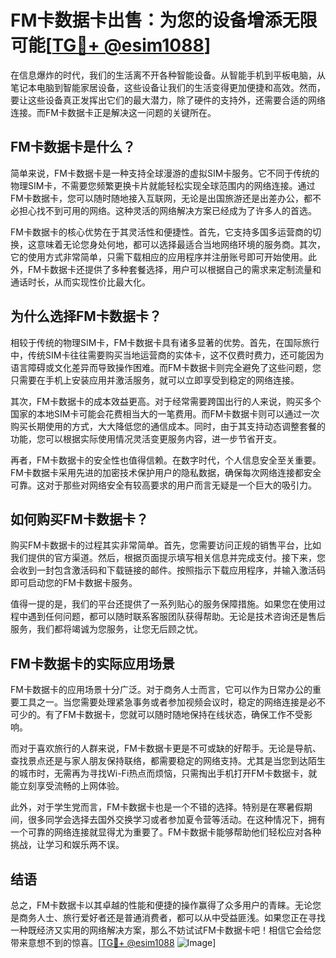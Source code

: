 # FM卡数据卡出售：为您的设备增添无限可能[[TG💪+ @esim1088](https://t.me/s/esim1088)]

在信息爆炸的时代，我们的生活离不开各种智能设备。从智能手机到平板电脑，从笔记本电脑到智能家居设备，这些设备让我们的生活变得更加便捷和高效。然而，要让这些设备真正发挥出它们的最大潜力，除了硬件的支持外，还需要合适的网络连接。而FM卡数据卡正是解决这一问题的关键所在。

## FM卡数据卡是什么？

简单来说，FM卡数据卡是一种支持全球漫游的虚拟SIM卡服务。它不同于传统的物理SIM卡，不需要您频繁更换卡片就能轻松实现全球范围内的网络连接。通过FM卡数据卡，您可以随时随地接入互联网，无论是出国旅游还是出差办公，都不必担心找不到可用的网络。这种灵活的网络解决方案已经成为了许多人的首选。

FM卡数据卡的核心优势在于其灵活性和便捷性。首先，它支持多国多运营商的切换，这意味着无论您身处何地，都可以选择最适合当地网络环境的服务商。其次，它的使用方式非常简单，只需下载相应的应用程序并注册账号即可开始使用。此外，FM卡数据卡还提供了多种套餐选择，用户可以根据自己的需求来定制流量和通话时长，从而实现性价比最大化。

## 为什么选择FM卡数据卡？

相较于传统的物理SIM卡，FM卡数据卡具有诸多显著的优势。首先，在国际旅行中，传统SIM卡往往需要购买当地运营商的实体卡，这不仅费时费力，还可能因为语言障碍或文化差异而导致操作困难。而FM卡数据卡则完全避免了这些问题，您只需要在手机上安装应用并激活服务，就可以立即享受到稳定的网络连接。

其次，FM卡数据卡的成本效益更高。对于经常需要跨国出行的人来说，购买多个国家的本地SIM卡可能会花费相当大的一笔费用。而FM卡数据卡则可以通过一次购买长期使用的方式，大大降低您的通信成本。同时，由于其支持动态调整套餐的功能，您可以根据实际使用情况灵活变更服务内容，进一步节省开支。

再者，FM卡数据卡的安全性也值得信赖。在数字时代，个人信息安全至关重要。FM卡数据卡采用先进的加密技术保护用户的隐私数据，确保每次网络连接都安全可靠。这对于那些对网络安全有较高要求的用户而言无疑是一个巨大的吸引力。

## 如何购买FM卡数据卡？

购买FM卡数据卡的过程其实非常简单。首先，您需要访问正规的销售平台，比如我们提供的官方渠道。然后，根据页面提示填写相关信息并完成支付。接下来，您会收到一封包含激活码和下载链接的邮件。按照指示下载应用程序，并输入激活码即可启动您的FM卡数据卡服务。

值得一提的是，我们的平台还提供了一系列贴心的服务保障措施。如果您在使用过程中遇到任何问题，都可以随时联系客服团队获得帮助。无论是技术咨询还是售后服务，我们都将竭诚为您服务，让您无后顾之忧。

## FM卡数据卡的实际应用场景

FM卡数据卡的应用场景十分广泛。对于商务人士而言，它可以作为日常办公的重要工具之一。当您需要处理紧急事务或者参加视频会议时，稳定的网络连接是必不可少的。有了FM卡数据卡，您就可以随时随地保持在线状态，确保工作不受影响。

而对于喜欢旅行的人群来说，FM卡数据卡更是不可或缺的好帮手。无论是导航、查找景点还是与家人朋友保持联络，都需要稳定的网络支持。尤其是当您到达陌生的城市时，无需再为寻找Wi-Fi热点而烦恼，只需掏出手机打开FM卡数据卡，就能立刻享受流畅的上网体验。

此外，对于学生党而言，FM卡数据卡也是一个不错的选择。特别是在寒暑假期间，很多同学会选择去国外交换学习或者参加夏令营等活动。在这种情况下，拥有一个可靠的网络连接就显得尤为重要了。FM卡数据卡能够帮助他们轻松应对各种挑战，让学习和娱乐两不误。

## 结语

总之，FM卡数据卡以其卓越的性能和便捷的操作赢得了众多用户的青睐。无论您是商务人士、旅行爱好者还是普通消费者，都可以从中受益匪浅。如果您正在寻找一种既经济又实用的网络解决方案，那么不妨试试FM卡数据卡吧！相信它会给您带来意想不到的惊喜。[[TG💪+ @esim1088](https://t.me/s/esim1088) ![Image](https://i.postimg.cc/4NQfJmqS/Snipaste-2025-05-13-00-14-12.png)]